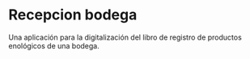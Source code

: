 # Recepcion bodega
 Una aplicación para la digitalización del libro de registro de productos enológicos de una bodega.
